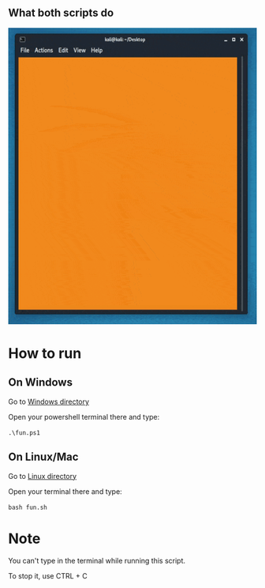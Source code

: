 ## What both scripts do
<img src="https://github.com/1RaY-1/fun-with-terminal-colors/blob/main/imgs/fun.gif" width="600" height="600" />

# How to run

## On Windows
Go to [Windows directory](https://github.com/1RaY-1/terminal-fun/tree/main/Windows)

Open your powershell terminal there and type:

```.\fun.ps1```
## On Linux/Mac
Go to [Linux directory](https://github.com/1RaY-1/terminal-fun/tree/main/Linux)

Open your terminal there and type:

```bash fun.sh```

# Note
You can't type in the terminal while running this script.

To stop it, use CTRL + C
